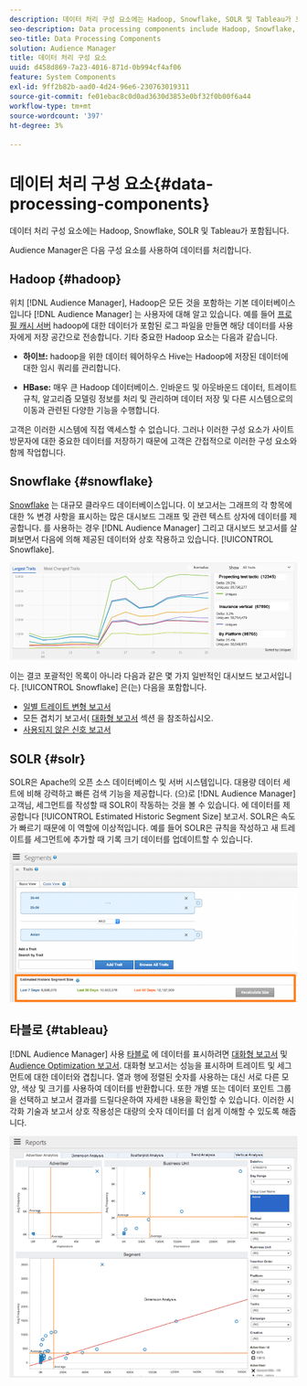```yaml
---
description: 데이터 처리 구성 요소에는 Hadoop, Snowflake, SOLR 및 Tableau가 포함됩니다.
seo-description: Data processing components include Hadoop, Snowflake, SOLR, and Tableau.
seo-title: Data Processing Components
solution: Audience Manager
title: 데이터 처리 구성 요소
uuid: d458d869-7a23-4016-871d-0b994cf4af06
feature: System Components
exl-id: 9ff2b82b-aad0-4d24-96e6-230763019311
source-git-commit: fe01ebac8c0d0ad3630d3853e0bf32f0b00f6a44
workflow-type: tm+mt
source-wordcount: '397'
ht-degree: 3%

---
```


# 데이터 처리 구성 요소{#data-processing-components}

데이터 처리 구성 요소에는 Hadoop, Snowflake, SOLR 및 Tableau가 포함됩니다.

<!-- 

c_comproc.xml

 -->

Audience Manager은 다음 구성 요소를 사용하여 데이터를 처리합니다.

## Hadoop {#hadoop}

위치 [!DNL Audience Manager], Hadoop은 모든 것을 포함하는 기본 데이터베이스입니다 [!DNL Audience Manager] 는 사용자에 대해 알고 있습니다. 예를 들어 [프로필 캐시 서버](../../reference/system-components/components-data-collection.md) hadoop에 대한 데이터가 포함된 로그 파일을 만들면 해당 데이터를 사용자에게 저장 공간으로 전송합니다. 기타 중요한 Hadoop 요소는 다음과 같습니다.

* **하이브:** hadoop을 위한 데이터 웨어하우스 Hive는 Hadoop에 저장된 데이터에 대한 임시 쿼리를 관리합니다.

* **HBase:** 매우 큰 Hadoop 데이터베이스. 인바운드 및 아웃바운드 데이터, 트레이트 규칙, 알고리즘 모델링 정보를 처리 및 관리하며 데이터 저장 및 다른 시스템으로의 이동과 관련된 다양한 기능을 수행합니다.

고객은 이러한 시스템에 직접 액세스할 수 없습니다. 그러나 이러한 구성 요소가 사이트 방문자에 대한 중요한 데이터를 저장하기 때문에 고객은 간접적으로 이러한 구성 요소와 함께 작업합니다.

## Snowflake {#snowflake}

[Snowflake](https://www.snowflake.net/) 는 대규모 클라우드 데이터베이스입니다. 이 보고서는 그래프의 각 항목에 대한 % 변경 사항을 표시하는 많은 대시보드 그래프 및 관련 텍스트 상자에 데이터를 제공합니다. 를 사용하는 경우 [!DNL Audience Manager] 그리고 대시보드 보고서를 살펴보면서 다음에 의해 제공된 데이터와 상호 작용하고 있습니다. [!UICONTROL Snowflake].



![](assets/dashboardreport.png)

이는 결코 포괄적인 목록이 아니라 다음과 같은 몇 가지 일반적인 대시보드 보고서입니다. [!UICONTROL Snowflake] 은(는) 다음을 포함합니다.

* [일별 트레이트 변형 보고서](/help/using/reporting/audience-optimization-reports/daily-trait-variation-report.md)
* 모든 겹치기 보고서( [대화형 보고서](/help/using/reporting/dynamic-reports/dynamic-reports.md) 섹션 을 참조하십시오.
* [사용되지 않은 신호 보고서](/help/using/reporting/dynamic-reports/unused-signals.md)

## SOLR {#solr}

SOLR은 Apache의 오픈 소스 데이터베이스 및 서버 시스템입니다. 대용량 데이터 세트에 비해 강력하고 빠른 검색 기능을 제공합니다. (으)로 [!DNL Audience Manager] 고객님, 세그먼트를 작성할 때 SOLR이 작동하는 것을 볼 수 있습니다. 에 데이터를 제공합니다 [!UICONTROL Estimated Historic Segment Size] 보고서. SOLR은 속도가 빠르기 때문에 이 역할에 이상적입니다. 예를 들어 SOLR은 규칙을 작성하고 새 트레이트를 세그먼트에 추가할 때 기록 크기 데이터를 업데이트할 수 있습니다.



![](assets/audsize.png)

## 타블로 {#tableau}

[!DNL Audience Manager] 사용 [타블로](https://www.tableausoftware.com/) 에 데이터를 표시하려면 [대화형 보고서](../../reporting/dynamic-reports/dynamic-reports.md#interactive-and-overlap-reports) 및 [Audience Optimization 보고서](../../reporting/audience-optimization-reports/audience-optimization-reports.md). 대화형 보고서는 성능을 표시하며 트레이트 및 세그먼트에 대한 데이터와 겹칩니다. 열과 행에 정렬된 숫자를 사용하는 대신 서로 다른 모양, 색상 및 크기를 사용하여 데이터를 반환합니다. 또한 개별 또는 데이터 포인트 그룹을 선택하고 보고서 결과를 드릴다운하여 자세한 내용을 확인할 수 있습니다. 이러한 시각화 기술과 보고서 상호 작용성은 대량의 숫자 데이터를 더 쉽게 이해할 수 있도록 해줍니다.



![](assets/advertiser_analytics.png)
